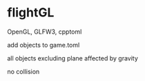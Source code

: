 # flightGL

OpenGL, GLFW3, cpptoml

add objects to game.toml

all objects excluding plane affected by gravity

no collision
